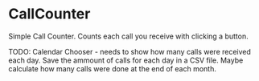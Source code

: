 # CallCounter
Simple Call Counter.
Counts each call you receive with clicking a button.

TODO:
Calendar Chooser - needs to show how many calls were received each day.
Save the ammount of calls for each day in a CSV file.
Maybe calculate how many calls were done at the end of each month.